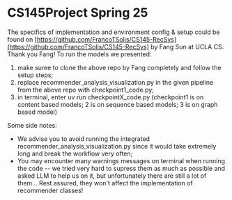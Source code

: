 # CS145Project Spring 25

The specifics of implementation and environment config & setup could be found on [https://github.com/FrancoTSolis/CS145-RecSys](https://github.com/FrancoTSolis/CS145-RecSys) by Fang Sun at UCLA CS. Thank you Fang!
To run the models we presented: 
  1. make suree to clone the above repo by Fang completely and follow the setup steps;
  2. replace recommender_analysis_visualization.py in the given pipeline from the above repo with checkpoint1_code.py;
  3. in terminal, enter uv run checkpointX_code.py (checkpoint1 is on content based models; 2 is on sequence based models; 3 is on graph based model)

Some side notes:
- We advise you to avoid running the integrated recommender_analysis_visualization.py since it would take extremely long and break the workflow very often;
- You may encounter many warnings messages on terminal when running the code -- we tried very hard to supress them as much as possible and asked LLM to help us on it, but unfortunately there are still a lot of them... Rest assured, they won't affect the implementation of recommender classes!
